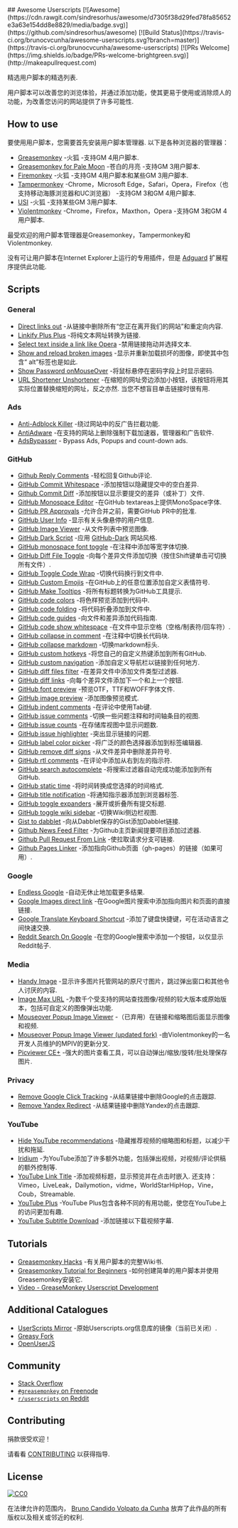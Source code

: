 <div class="github-widget" data-repo="bvolpato/awesome-userscripts"></div>
<script async src="https://pagead2.googlesyndication.com/pagead/js/adsbygoogle.js"></script><ins class="adsbygoogle" style="display:block" data-ad-client="ca-pub-6890694312814945" data-ad-slot="5473692530" data-ad-format="auto"  data-full-width-responsive="true"></ins>
## Awesome Userscripts [![Awesome](https://cdn.rawgit.com/sindresorhus/awesome/d7305f38d29fed78fa85652e3a63e154dd8e8829/media/badge.svg)](https://github.com/sindresorhus/awesome) [![Build Status](https://travis-ci.org/brunocvcunha/awesome-userscripts.svg?branch=master)](https://travis-ci.org/brunocvcunha/awesome-userscripts) [![PRs Welcome](https://img.shields.io/badge/PRs-welcome-brightgreen.svg)](http://makeapullrequest.com)

精选用户脚本的精选列表.

用户脚本可以改善您的浏览体验，并通过添加功能，使其更易于使用或消除烦人的功能，为改善您访问的网站提供了许多可能性.






## How to use

要使用用户脚本，您需要首先安装用户脚本管理器. 以下是各种浏览器的管理器：

- [Greasemonkey](http://www.greasespot.net/) -火狐
  -支持GM 4用户脚本.
- [Greasemonkey for Pale Moon](https://github.com/janekptacijarabaci/greasemonkey/releases) -苍白的月亮
  -支持GM 3用户脚本.
- [Firemonkey](https://addons.mozilla.org/firefox/addon/firemonkey/) -火狐
  -支持GM 4用户脚本和某些GM 3用户脚本.
- [Tampermonkey](https://tampermonkey.net/) -Chrome，Microsoft Edge，Safari，Opera，Firefox（也支持移动海豚浏览器和UC浏览器）
  -支持GM 3和GM 4用户脚本.
- [USI](https://addons.mozilla.org/firefox/addon/userunified-script-injector/) -火狐
  -支持某些GM 3用户脚本.
- [Violentmonkey](https://violentmonkey.github.io/) -Chrome，Firefox，Maxthon，Opera
  -支持GM 3和GM 4用户脚本.

最受欢迎的用户脚本管理器是Greasemonkey，Tampermonkey和Violentmonkey.

没有可让用户脚本在Internet Explorer上运行的专用插件，但是 [Adguard](https://adguard.com/) 扩展程序提供此功能.


## Scripts

### General

* [Direct links out](https://openuserjs.org/scripts/nokeya/Direct_links_out) -从链接中删除所有“您正在离开我们的网站”和重定向内容.
* [Linkify Plus Plus](https://greasyfork.org/scripts/4255-linkify-plus-plus) -将纯文本网址转换为链接.
* [Select text inside a link like Opera](https://greasyfork.org/scripts/789-select-text-inside-a-link-like-opera) -禁用链接拖动并选择文本.
* [Show and reload broken images](https://greasyfork.org/scripts/790-show-and-reload-broken-images) -显示并重新加载损坏的图像，即使其中包含“ alt”标签也是如此.
* [Show Password onMouseOver](https://greasyfork.org/scripts/32-show-password-onmouseover) -将鼠标悬停在密码字段上时显示密码.
* [URL Shortener Unshortener](https://greasyfork.org/scripts/5359-url-shortener-unshortener)  -在缩短的网址旁边添加小按钮，该按钮将用其实际位置替换缩短的网址，反之亦然. 当您不想盲目单击链接时很有用.


### Ads

* [Anti-Adblock Killer](http://reek.github.io/anti-adblock-killer/) -绕过网站中的反广告拦截功能.
* [AntiAdware](https://greasyfork.org/scripts/4294-antiadware) -在支持的网站上删除强制下载加速器，管理器和广告软件.
* [AdsBypasser](https://adsbypasser.github.io/) - Bypass Ads, Popups and count-down ads.


### GitHub

* [Github Reply Comments](https://github.com/jerone/UserScripts/tree/master/Github_Reply_Comments#readme) -轻松回复Github评论.
* [GitHub Commit Whitespace](https://github.com/jerone/UserScripts/tree/master/Github_Commit_Whitespace#readme) -添加按钮以隐藏提交中的空白差异.
* [Github Commit Diff](https://github.com/jerone/UserScripts/tree/master/Github_Commit_Diff#readme) -添加按钮以显示要提交的差异（或补丁）文件.
* [GitHub Monospace Editor](https://github.com/devxoul/github-monospace-editor) -在GitHub textareas上提供MonoSpace字体.
* [GitHub PR Approvals](https://github.com/stowball/github-pr-approvals) -允许合并之前，需要GitHub PR中的批准.
* [GitHub User Info](https://github.com/jerone/UserScripts/tree/master/Github_User_Info#readme) -显示有关头像悬停的用户信息.
* [GitHub Image Viewer](https://github.com/jerone/UserScripts/tree/master/Github_Image_Viewer#readme) -从文件列表中预览图像.
* [GitHub Dark Script](https://github.com/StylishThemes/GitHub-Dark-Script) -应用 [GitHub-Dark](https://github.com/StylishThemes/GitHub-Dark) 网站风格.
* [GitHub monospace font toggle](https://greasyfork.org/scripts/18787-github-monospace-font-toggle) -在注释中添加等宽字体切换.
* [GitHub Diff File Toggle](https://greasyfork.org/scripts/18788-github-diff-file-toggle) -向每个差异文件添加切换（按住Shift键单击可切换所有文件）.
* [GitHub Toggle Code Wrap](https://greasyfork.org/scripts/18789-github-toggle-code-wrap) -切换代码换行到文件中.
* [GitHub Custom Emojis](https://github.com/StylishThemes/GitHub-Custom-Emojis) -在GitHub上的任意位置添加自定义表情符号.
* [GitHub Make Tooltips](https://greasyfork.org/scripts/22194) -将所有标题转换为GitHub工具提示.
* [GitHub code colors](https://github.com/Mottie/GitHub-userscripts/wiki/GitHub-code-colors) -将色样预览添加到代码中.
* [GitHub code folding](https://github.com/Mottie/GitHub-userscripts/wiki/GitHub-code-folding) -将代码折叠添加到文件中.
* [GitHub code guides](https://github.com/Mottie/GitHub-userscripts/wiki/GitHub-code-guides) -向文件和差异添加代码指南.
* [GitHub code show whitespace](https://github.com/Mottie/GitHub-userscripts/wiki/GitHub-code-show-whitespace) -在文件中显示空格（空格/制表符/回车符）.
* [GitHub collapse in comment](https://github.com/Mottie/GitHub-userscripts/wiki/GitHub-collapse-in-comment) -在注释中切换长代码块.
* [GitHub collapse markdown](https://github.com/Mottie/GitHub-userscripts/wiki/GitHub-collapse-markdown) -切换markdown标头.
* [GitHub custom hotkeys](https://github.com/Mottie/GitHub-userscripts/wiki/GitHub-custom-hotkeys) -将您自己的自定义热键添加到所有GitHub.
* [GitHub custom navigation](https://github.com/Mottie/GitHub-userscripts/wiki/GitHub-custom-navigation) -添加自定义导航栏以链接到任何地方.
* [GitHub diff files filter](https://github.com/Mottie/GitHub-userscripts/wiki/GitHub-diff-files-filter) -在差异文件中添加文件类型过滤器.
* [GitHub diff links](https://github.com/Mottie/GitHub-userscripts/wiki/GitHub-diff-links) -向每个差异文件添加下一个和上一个按钮.
* [GitHub font preview](https://github.com/Mottie/GitHub-userscripts/wiki/GitHub-font-preview) -预览OTF，TTF和WOFF字体文件.
* [GitHub image preview](https://github.com/Mottie/GitHub-userscripts/wiki/GitHub-image-preview) -添加图像预览模式.
* [GitHub indent comments](https://github.com/Mottie/GitHub-userscripts/wiki/GitHub-indent-comments) -在评论中使用Tab键.
* [GitHub issue comments](https://github.com/Mottie/GitHub-userscripts/wiki/GitHub-issue-comments) -切换一些问题注释和时间轴条目的视图.
* [GitHub issue counts](https://github.com/Mottie/GitHub-userscripts/wiki/GitHub-issue-counts) -在存储库视图中显示问题数.
* [GitHub issue highlighter](https://github.com/Mottie/GitHub-userscripts/wiki/GitHub-issue-highlighter) -突出显示链接的问题.
* [GitHub label color picker](https://github.com/Mottie/GitHub-userscripts/wiki/GitHub-label-color-picker) -将广泛的颜色选择器添加到标签编辑器.
* [GitHub remove diff signs](https://github.com/Mottie/GitHub-userscripts/wiki/GitHub-remove-diff-signs) -从文件差异中删除差异符号.
* [GitHub rtl comments](https://github.com/Mottie/GitHub-userscripts/wiki/GitHub-rtl-comments) -在评论中添加从右到左的指示符.
* [GitHub search autocomplete](https://github.com/Mottie/GitHub-userscripts/wiki/GitHub-search-autocomplete) -将搜索过滤器自动完成功能添加到所有GitHub.
* [GitHub static time](https://github.com/Mottie/GitHub-userscripts/wiki/GitHub-static-time) -将时间转换成您选择的时间格式.
* [GitHub title notification](https://github.com/Mottie/GitHub-userscripts/wiki/GitHub-title-notification) -将通知指示器添加到浏览器标签.
* [GitHub toggle expanders](https://github.com/Mottie/GitHub-userscripts/wiki/GitHub-toggle-expanders) -展开或折叠所有提交标题.
* [GitHub toggle wiki sidebar](https://github.com/Mottie/GitHub-userscripts/wiki/GitHub-toggle-wiki-sidebar) -切换Wiki侧边栏视图.
* [Gist to dabblet](https://github.com/Mottie/GitHub-userscripts/wiki/Gist-to-dabblet) -向从Dabblet保存的Gist添加Dabblet链接.
* [Github News Feed Filter](https://github.com/jerone/UserScripts/tree/master/Github_News_Feed_Filter#readme) -为Github主页新闻提要项目添加过滤器.
* [Github Pull Request From Link](https://github.com/jerone/UserScripts/tree/master/Github_Pull_Request_From#readme) -使拉取请求分支可链接.
* [Github Pages Linker](https://github.com/jerone/UserScripts/tree/master/Github_Pages_Linker#readme) -添加指向Github页面（gh-pages）的链接（如果可用）.


### Google

* [Endless Google](https://openuserjs.org/scripts/tumpio/Endless_Google) -自动无休止地加载更多结果.
* [Google Images direct link](https://greasyfork.org/scripts/3187-google-images-direct-link) -在Google图片搜索中添加指向图片和页面的直接链接.
* [Google Translate Keyboard Shortcut](https://github.com/Greenek/google-translate-keyboard-shortcut-userscript) -添加了键盘快捷键，可在活动语言之间快速交换.
* [Reddit Search On Google](https://github.com/marioortizmanero/reddit-search-on-google) -在您的Google搜索中添加一个按钮，以仅显示Reddit帖子.


### Media

* [Handy Image](https://greasyfork.org/scripts/109-handy-image) -显示许多图片托管网站的原尺寸图片，跳过弹出窗口和其他令人讨厌的内容.
* [Image Max URL](https://greasyfork.org/scripts/36662-image-max-url) -为数千个受支持的网站查找图像/视频的较大版本或原始版本，包括可自定义的图像弹出功能.
* [Mouseover Popup Image Viewer](https://greasyfork.org/scripts/404-mouseover-popup-image-viewer) -（已弃用）在链接和缩略图后面显示图像和视频.
* [Mouseover Popup Image Viewer (updated fork)](https://greasyfork.org/scripts/394820-mouseover-popup-image-viewer) -由Violentmonkey的一名开发人员维护的MPIV的更新分叉.
* [Picviewer CE+](https://greasyfork.org/scripts/24204-picviewer-ce) -强大的图片查看工具，可以自动弹出/缩放/旋转/批处理保存图片.


### Privacy

* [Remove Google Click Tracking](https://greasyfork.org/scripts/1523-remove-google-click-tracking) -从结果链接中删除Google的点击跟踪.
* [Remove Yandex Redirect](https://greasyfork.org/scripts/22737-remove-yandex-redirect) -从结果链接中删除Yandex的点击跟踪.


### YouTube

* [Hide YouTube recommendations](https://github.com/artli/hide-youtube-recommendations) -隐藏推荐视频的缩略图和标题，以减少干扰和拖延.
* [Iridium](https://greasyfork.org/scripts/37902-iridium) -为YouTube添加了许多额外功能，包括弹出视频，对视频/评论供稿的额外控制等.
* [YouTube Link Title](https://greasyfork.org/scripts/390656-youtube-link-title)  -添加视频标题，显示预览并在点击时嵌入. 还支持：Vimeo，LiveLeak，Dailymotion，vidme，WorldStarHipHop，Vine，Coub，Streamable.
* [YouTube Plus](https://greasyfork.org/scripts/9932-youtube) -YouTube Plus包含各种不同的有用功能，使您在YouTube上的访问更加有趣.
* [YouTube Subtitle Download](https://github.com/1c7/Youtube-Auto-Subtitle-Download) -添加链接以下载视频字幕.



## Tutorials

  - [Greasemonkey Hacks](http://commons.oreilly.com/wiki/index.php/Greasemonkey_Hacks) -有关用户脚本的完整Wiki书.
  - [Greasemonkey Tutorial for Beginners](http://hayageek.com/greasemonkey-tutorial/) -如何创建简单的用户脚本并使用Greasemonkey安装它.
  - [Video - GreaseMonkey Userscript Development](https://www.youtube.com/watch?v=hAeWOOJPp0o)


## Additional Catalogues

* [UserScripts Mirror](http://userscripts-mirror.org/) -原始Userscripts.org信息库的镜像（当前已关闭）.
* [Greasy Fork](https://greasyfork.org/)
* [OpenUserJS](https://openuserjs.org/)


## Community

* [Stack Overflow](https://stackoverflow.com/questions/tagged/userscripts)
* [`#greasemonkey` on Freenode](http://webchat.freenode.net/?channels=greasemonkey)
* [`r/userscripts` on Reddit](https://www.reddit.com/r/userscripts/)


## Contributing

捐款很受欢迎！

请看看 [CONTRIBUTING](https://github.com/brunocvcunha/awesome-userscripts/blob/master/CONTRIBUTING.md) 以获得指导.

## License

[![CC0](http://i.creativecommons.org/p/zero/1.0/88x31.png)](http://creativecommons.org/publicdomain/zero/1.0/)

在法律允许的范围内， [Bruno Candido Volpato da Cunha](https://github.com/bvolpato/awesome-userscripts/blob/master/mailto:brunocvcunha@gmail.com) 放弃了此作品的所有版权以及相关或邻近的权利.
